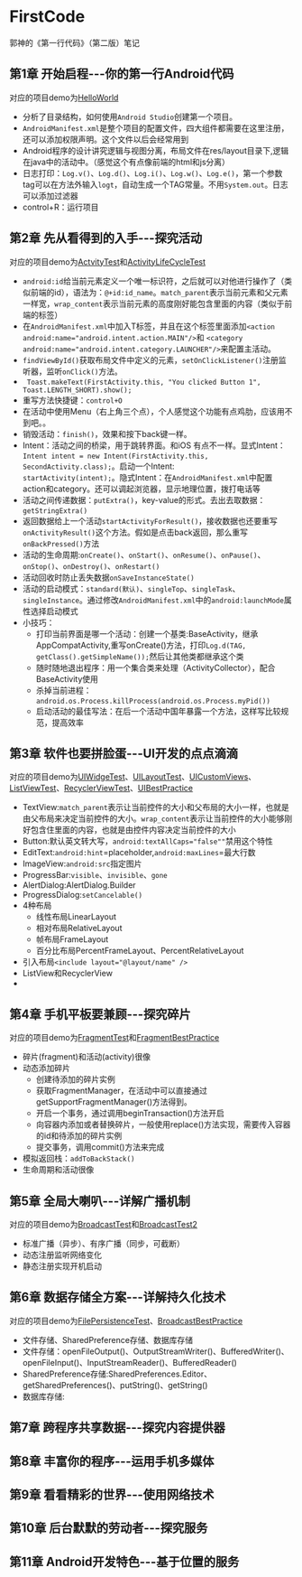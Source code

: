# FirstCode
郭神的《第一行代码》（第二版）笔记
## 第1章 开始启程---你的第一行Android代码
对应的项目demo为[HelloWorld](./HelloWorld)
 - 分析了目录结构，如何使用`Android Studio`创建第一个项目。
 - `AndroidManifest.xml`是整个项目的配置文件，四大组件都需要在这里注册，还可以添加权限声明。这个文件以后会经常用到
 - Android程序的设计讲究逻辑与视图分离，布局文件在res/layout目录下,逻辑在java中的活动中。（感觉这个有点像前端的html和js分离）
 - 日志打印：`Log.v()`、`Log.d()`、`Log.i()`、`Log.w()`、`Log.e()`，第一个参数tag可以在方法外输入`logt`，自动生成一个TAG常量。不用`System.out`。日志可以添加过滤器
 - control+R：运行项目
## 第2章 先从看得到的入手---探究活动
对应的项目demo为[ActvityTest](./ActvityTest)和[ActivityLifeCycleTest](./ActivityLifeCycleTest)
- `android:id`给当前元素定义一个唯一标识符，之后就可以对他进行操作了（类似前端的id），语法为：`@+id:id_name`。`match_parent`表示当前元素和父元素一样宽，`wrap_content`表示当前元素的高度刚好能包含里面的内容（类似于前端的标签）
- 在`AndroidManifest.xml`中加入<intent-filter>T标签，并且在这个标签里面添加`<action android:name="android.intent.action.MAIN"/>`和 `<category android:name="android.intent.category.LAUNCHER"/>`来配置主活动。
- `findViewById()`获取布局文件中定义的元素，`setOnClickListener()`注册监听器，监听`onClick()`方法。
- ` Toast.makeText(FirstActivity.this, "You clicked Button 1", Toast.LENGTH_SHORT).show();`
- 重写方法快捷键：`control+O`
- 在活动中使用Menu（右上角三个点），个人感觉这个功能有点鸡肋，应该用不到吧。。
- 销毁活动：`finish()`，效果和按下back键一样。
- Intent：活动之间的桥梁，用于跳转界面。和iOS 有点不一样。显式Intent：`Intent intent = new Intent(FirstActivity.this, SecondActivity.class);`。启动一个Intent:`                startActivity(intent);`。隐式Intent：在`AndroidManifest.xml`中配置action和category。还可以调起浏览器，显示地理位置，拨打电话等
- 活动之间传递数据：`putExtra()`，key-value的形式。去出去取数据：`getStringExtra()`
- 返回数据给上一个活动`startActivityForResult()`，接收数据也还要重写`onActivityResult()`这个方法。假如是点击back返回，那么重写`onBackPressed()`方法
- 活动的生命周期:`onCreate()`、`onStart()`、`onResume()`、`onPause()`、`onStop()`、`onDestroy()`、`onRestart()`
- 活动回收时防止丢失数据`onSaveInstanceState()`
- 活动的启动模式：`standard(默认)`、`singleTop`、`singleTask`、`singleInstance`。通过修改`AndroidManifest.xml`中的`android:launchMode`属性选择启动模式
- 小技巧：
  - 打印当前界面是哪一个活动：创建一个基类:BaseActivity，继承AppCompatActivity,重写onCreate()方法，打印`Log.d(TAG, getClass().getSimpleName());`然后让其他类都继承这个类
  - 随时随地退出程序：用一个集合类来处理（ActivityCollector），配合BaseActivity使用
  - 杀掉当前进程：`android.os.Process.killProcess(android.os.Process.myPid())`
  - 启动活动的最佳写法：在后一个活动中国年暴露一个方法，这样写比较规范，提高效率

## 第3章 软件也要拼脸蛋---UI开发的点点滴滴
对应的项目demo为[UIWidgeTest](./UIWidgeTest)、[UILayoutTest](./UILayoutTest)、[UICustomViews](./UICustomViews)、[ListViewTest](./ListViewTest)、[RecyclerViewTest](./RecyclerViewTest)、[UIBestPractice](./UIBestPractice)
- TextView:`match_parent`表示让当前控件的大小和父布局的大小一样，也就是由父布局来决定当前控件的大小。`wrap_content`表示让当前控件的大小能够刚好包含住里面的内容，也就是由控件内容决定当前控件的大小
- Button:默认英文转大写，`android:textAllCaps="false""`禁用这个特性
- EditText:`android:hint`=placeholder,`android:maxLines`=最大行数
- ImageView:`android:src`指定图片
- ProgressBar:`visible`、`invisible`、`gone`
- AlertDialog:AlertDialog.Builder
- ProgressDialog:`setCancelable()`
- 4种布局
    - 线性布局LinearLayout
    - 相对布局RelativeLayout
    - 帧布局FrameLayout
    - 百分比布局PercentFrameLayout、PercentRelativeLayout
- 引入布局`<include layout="@layout/name" />`
- ListView和RecyclerView
- 
## 第4章 手机平板要兼顾---探究碎片
对应的项目demo为[FragmentTest](./FragmentTest)和[FragmentBestPractice](FragmentBestPractice)
- 碎片(fragment)和活动(activity)很像
- 动态添加碎片
  - 创建待添加的碎片实例
  - 获取FragmentManager，在活动中可以直接通过getSupportFragmentManager()方法得到。
  - 开启一个事务，通过调用beginTransaction()方法开启
  - 向容器内添加或者替换碎片，一般使用replace()方法实现，需要传入容器的id和待添加的碎片实例
  - 提交事务，调用commit()方法来完成
- 模拟返回栈：`addToBackStack()`
- 生命周期和活动很像

## 第5章 全局大喇叭---详解广播机制
对应的项目demo为[BroadcastTest](./BroadcastTest)和[BroadcastTest2](./BroadcastTest2)
- 标准广播（异步）、有序广播（同步，可截断）
- 动态注册监听网络变化
- 静态注册实现开机启动
## 第6章 数据存储全方案---详解持久化技术
对应的项目demo为[FilePersistenceTest](./FilePersistenceTest)、[BroadcastBestPractice](./BroadcastBestPractice)
- 文件存储、SharedPreference存储、数据库存储
- 文件存储：openFileOutput()、OutputStreamWriter()、BufferedWriter()、openFileInput()、InputStreamReader()、BufferedReader()
- SharedPreference存储:SharedPreferences.Editor、getSharedPreferences()、putString()、getString()
- 数据库存储:

## 第7章  跨程序共享数据---探究内容提供器
## 第8章  丰富你的程序---运用手机多媒体
## 第9章  看看精彩的世界---使用网络技术
## 第10章  后台默默的劳动者---探究服务
## 第11章  Android开发特色---基于位置的服务




